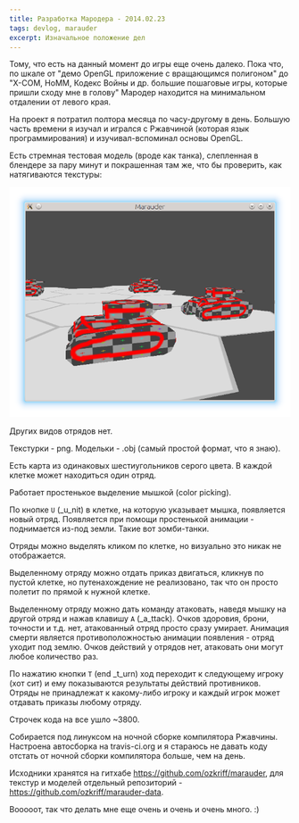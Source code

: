 ```yaml
---
title: Разработка Мародера - 2014.02.23
tags: devlog, marauder
excerpt: Изначальное положение дел
---
```


Тому, что есть на данный момент до игры еще очень далеко. Пока что, по
шкале от "демо OpenGL приложение с вращающимся полигоном" до "X-COM,
HoMM, Кодекс Войны и др. большие пошаговые игры, которые пришли сходу
мне в голову" Мародер находится на минимальном отдалении от левого края.

На проект я потратил полтора месяца по часу-другому в день. Большую
часть времени я изучал и игрался с Ржавчиной (которая язык
программирования) и изучивал-вспоминал основы OpenGL.

Есть стремная тестовая модель (вроде как танка), слепленная в блендере
за пару минут и покрашенная там же, что бы проверить, как натягиваются
текстуры:

![ugly-tank-pic](images/2014-02-23--ugly-tank.png)

Других видов отрядов нет.

Текстурки - png. Модельки - .obj (самый простой формат, что я знаю).

Есть карта из одинаковых шестиугольников серого цвета. В каждой клетке
может находиться один отряд.

Работает простенькое выделение мышкой (color picking).

По кнопке `U` (\_u\_nit) в клетке, на которую указывает мышка,
появляется новый отряд. Появляется при помощи простенькой анимации -
поднимается из-под земли. Такие вот зомби-танки.

Отряды можно выделять кликом по клетке, но визуально это никак не
отображается.

Выделенному отряду можно отдать приказ двигаться, кликнув по пустой
клетке, но путенахождение не реализовано, так что он просто полетит по
прямой к нужной клетке.

Выделенному отряду можно дать команду атаковать, наведя мышку на другой
отряд и нажав клавишу `A` (\_a\_ttack). Очков здоровия, брони, точности
и т.д. нет, атакованный отряд просто сразу умирает. Анимация смерти
является противоположностью анимации появления - отряд уходит под землю.
Очков действий у отрядов нет, атаковать они могут любое количество раз.

По нажатию кнопки `T` (end \_t\_urn) ход переходит к следующему игроку
(хот сит) и ему показываются результаты действий противников. Отряды не
принадлежат к какому-либо игроку и каждый игрок может отдавать приказы
любому отряду.

Строчек кода на все ушло ~3800.

Собирается под линуксом на ночной сборке компилятора Ржавчины. Настроена
автосборка на travis-ci.org и я стараюсь не давать коду отстать от
ночной сборки компилятора больше, чем на день.

Исходники хранятся на гитхабе <https://github.com/ozkriff/marauder>, для
текстур и моделей отдельный репозиторий -
<https://github.com/ozkriff/marauder-data>.

Вооооот, так что делать мне еще очень и очень и очень много. :)

